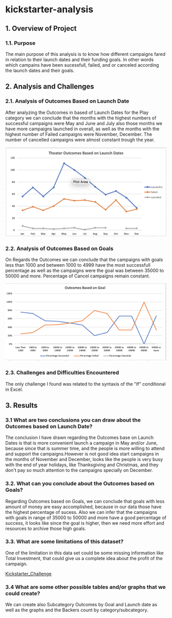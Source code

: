 # kickstarter-analysis
## 1. Overview of Project

### 1.1. Purpose
The main purpose of this analysis is to know how different campaigns fared in relation to their launch dates and their funding goals. In other words which campains have been sucessfull, failed, and or canceled according the launch dates and their goals.

## 2. Analysis and Challenges

### 2.1. Analysis of Outcomes Based on Launch Date
After analyzing the Outcomes in based of Launch Dates for the Play category we can conclude that the months with the highest numbers of successful campaigns were May and June and July also those months we have more campaigns launched in overall, as well as the months with the highest number of Failed campaigns were November, December.
The number of cancelled campaigns were almost constant trough the year.
	
![Outcome vs LaunchDate](/Resources/Theater_Outcomes_vs_Launch.png)

### 2.2.  Analysis of Outcomes Based on Goals

On Regards the Outcomes we can conclude that the campaigns with goals less than 1000 and between 1000 to 4999 have the most successfull percentage as well as the campaigns were the goal was between 35000 to 50000 and more. Percentage of Cancel campaigns remain constant. 

![Outcomes vs Goals](/Resources/Outcomes_vs_Goals.png)

### 2.3. Challenges and Difficulties Encountered
The only challenge I found was related to the syntaxis of the "If" conditional in Excel.


## 3. Results
### 3.1 What are two conclusions you can draw about the Outcomes based on Launch Date?

The conclusion I have drawn regarding the Outcomes base on Launch Dates is that is more convenient launch a campaign in May and/or June, because since that is summer time, and the people is more willing to attend and support the campaigns.However is not good idea start campaigns in the months of November and December, looks like the people is very busy with the end of year holidays, like Thanksgiving and Christmas, and they don't pay so much attention to the campaigns specially on December.

### 3.2. What can you conclude about the Outcomes based on Goals?

Regarding Outcomes based on Goals, we can conclude that goals with less amount of money are easy accomplished, because in our data those have the highest percentage of sucess. Also we can infer that the campaigns with goals in range of 35000 to 50000 and more have a good percentage of success, it looks like since the goal is higher, then we need more effort and 
resources to archive those high goals.
  

### 3.3. What are some limitations of this dataset?
	
One of the limitation in this data set could be some missing information like Total Investment, that could give us a complete idea about the profit of the campaign.

[Kickstarter_Challenge](/Resources/Kickstarter_Challenge.xlsx)

	
### 3.4 What are some other possible tables and/or graphs that we could create?

We can create also Subcategory Outcomes by Goal and Launch date as well as the graphs and the Backers count by category/subcategory.

